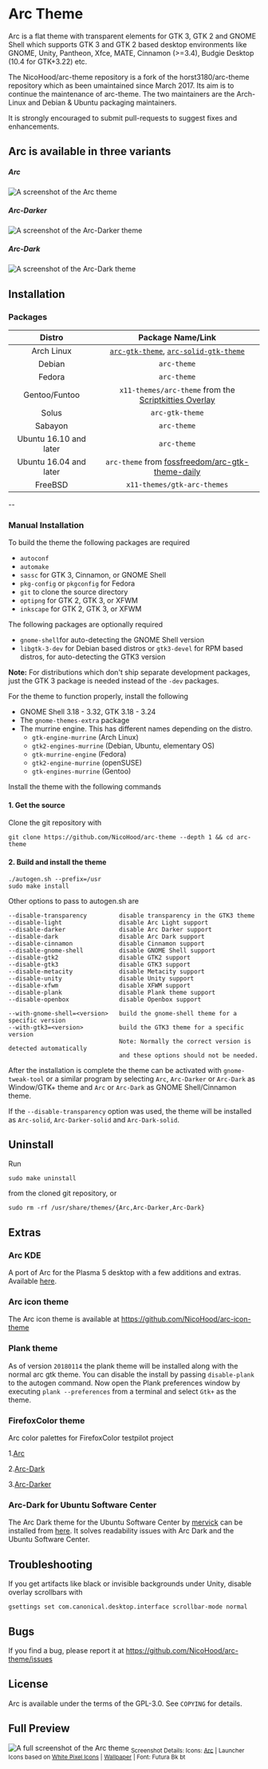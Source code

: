 # Arc Theme

Arc is a flat theme with transparent elements for GTK 3, GTK 2 and GNOME Shell which supports GTK 3 and GTK 2 based desktop environments like GNOME, Unity, Pantheon, Xfce, MATE, Cinnamon (>=3.4), Budgie Desktop (10.4 for GTK+3.22) etc.

The NicoHood/arc-theme repository is a fork of the horst3180/arc-theme repository  which as been umaintained since March 2017.
Its aim is to continue the maintenance of arc-theme. The two maintainers are the Arch-Linux and Debian & Ubuntu packaging maintainers.

It is strongly encouraged to submit pull-requests to suggest fixes and enhancements.

## Arc is available in three variants

##### Arc

![A screenshot of the Arc theme](http://i.imgur.com/Ph5ObOa.png)

##### Arc-Darker

![A screenshot of the Arc-Darker theme](http://i.imgur.com/NC6dqyl.png)

##### Arc-Dark

![A screenshot of the Arc-Dark theme](http://i.imgur.com/5AGlCnA.png)

## Installation

### Packages

|Distro|Package Name/Link|
|:----:|:----:|
| Arch Linux | [`arc-gtk-theme`](https://www.archlinux.org/packages/community/any/arc-gtk-theme/), [`arc-solid-gtk-theme`](https://www.archlinux.org/packages/community/any/arc-solid-gtk-theme/) |
| Debian | `arc-theme` |
| Fedora | `arc-theme` |
| Gentoo/Funtoo | `x11-themes/arc-theme` from the [Scriptkitties Overlay][sk-overlay] |
| Solus | `arc-gtk-theme` |
| Sabayon | `arc-theme`
| Ubuntu 16.10 and later | `arc-theme`
| Ubuntu 16.04 and later | `arc-theme` from [fossfreedom/arc-gtk-theme-daily](https://launchpad.net/~fossfreedom/+archive/ubuntu/arc-gtk-theme-daily) |
| FreeBSD | `x11-themes/gtk-arc-themes` |

--

### Manual Installation

To build the theme the following packages are required
* `autoconf`
* `automake`
* `sassc` for GTK 3, Cinnamon, or GNOME Shell
* `pkg-config` or `pkgconfig` for Fedora
* `git` to clone the source directory
* `optipng` for GTK 2, GTK 3, or XFWM
* `inkscape` for GTK 2, GTK 3, or XFWM

The following packages are optionally required
* `gnome-shell`for auto-detecting the GNOME Shell version
* `libgtk-3-dev` for Debian based distros or `gtk3-devel` for RPM based distros, for auto-detecting the GTK3 version

**Note:** For distributions which don't ship separate development packages, just the GTK 3 package is needed instead of the `-dev` packages.

For the theme to function properly, install the following
* GNOME Shell 3.18 - 3.32, GTK 3.18 - 3.24
* The `gnome-themes-extra` package
* The murrine engine. This has different names depending on the distro.
  * `gtk-engine-murrine` (Arch Linux)
  * `gtk2-engines-murrine` (Debian, Ubuntu, elementary OS)
  * `gtk-murrine-engine` (Fedora)
  * `gtk2-engine-murrine` (openSUSE)
  * `gtk-engines-murrine` (Gentoo)

Install the theme with the following commands

#### 1. Get the source

Clone the git repository with

    git clone https://github.com/NicoHood/arc-theme --depth 1 && cd arc-theme

#### 2. Build and install the theme

    ./autogen.sh --prefix=/usr
    sudo make install

Other options to pass to autogen.sh are

    --disable-transparency         disable transparency in the GTK3 theme
    --disable-light                disable Arc Light support
    --disable-darker               disable Arc Darker support
    --disable-dark                 disable Arc Dark support
    --disable-cinnamon             disable Cinnamon support
    --disable-gnome-shell          disable GNOME Shell support
    --disable-gtk2                 disable GTK2 support
    --disable-gtk3                 disable GTK3 support
    --disable-metacity             disable Metacity support
    --disable-unity                disable Unity support
    --disable-xfwm                 disable XFWM support
    --disable-plank                disable Plank theme support
    --disable-openbox              disable Openbox support

    --with-gnome-shell=<version>   build the gnome-shell theme for a specific version
    --with-gtk3=<version>          build the GTK3 theme for a specific version
                                   Note: Normally the correct version is detected automatically
                                   and these options should not be needed.
    
After the installation is complete the theme can be activated with `gnome-tweak-tool` or a similar program by selecting `Arc`, `Arc-Darker` or `Arc-Dark` as Window/GTK+ theme and `Arc` or `Arc-Dark` as GNOME Shell/Cinnamon theme.

If the `--disable-transparency` option was used, the theme will be installed as `Arc-solid`, `Arc-Darker-solid` and `Arc-Dark-solid`.

## Uninstall

Run

    sudo make uninstall

from the cloned git repository, or

    sudo rm -rf /usr/share/themes/{Arc,Arc-Darker,Arc-Dark}

## Extras

### Arc KDE
A port of Arc for the Plasma 5 desktop with a few additions and extras. Available [here](https://github.com/PapirusDevelopmentTeam/arc-kde).

### Arc icon theme
The Arc icon theme is available at https://github.com/NicoHood/arc-icon-theme

### Plank theme
As of version `20180114` the plank theme will be installed along with the normal arc gtk theme. You can disable the install by passing `disable-plank` to the autogen command.
Now open the Plank preferences window by executing `plank --preferences` from a terminal and select `Gtk+` as the theme.

### FirefoxColor theme
Arc color palettes for FirefoxColor testpilot project

1.[Arc](https://color.firefox.com/?theme=XQAAAALsAAAAAAAAAABBqYhm849SCiazH1KEGccwS-xNVAWBveAusLC2VAlvlSjJ6UJSeqAgCYbdusEoPO6gs3O7v6uHbeft01vfMj--IcmWccV5ZVhbS5pAY21H4rQoo83UfS5UcAgLsFRnmMUloj0SFmW1HehCUMDfDxPPF1kUuA9qWMRgNi28lIsiXLMPZZcTMJdrmyjo335zNimxUcokvCK-KCKaas3H1WasbB4OVMJidW2cC2pVrAp_-pQmAA)

2.[Arc-Dark](https://color.firefox.com/?theme=XQAAAALsAAAAAAAAAABBqYhm849SCiazH1KEGccwS-xNVAVYwOBtiY0uPWyYE7WQD-5SgdZ71r2F-lXEQxrGAEzv_buK8bCyok70SsUy0GeciWa6veHgAFpeOvR5esr0TgHrmzAVtbaluSV2pYGKFkF03u_F69WpX-5y0OWddI2Y12nn6XZrfhTCe6wjAGRgrpfgKzbG8oTgp9v362NBpHcLnPzzzzC_3PGq4PfhQJimy-2PSgzHFoG6322X_-hAUAA)

3.[Arc-Darker](https://color.firefox.com/?theme=XQAAAALsAAAAAAAAAABBqYhm849SCiazH1KEGccwS-xNVAWBveAusLC2VAlvlSjJ6UJSeqAgCYbdusEoPO6gs3O7v6uHbeft01vfMkT1y4Tf1nzX1xYaRp0u6XBPage606lAwQt0F0O7Q6pf8R-lAjw8ljDMgG2fgvNk2K-ZUhapxWWNnKLb0LTrm1yLUWJYMgTx2cr9o4MWazvWLg9DPQcdumiH0qiUFROpAtIMassKweMS9iAEenpp0qT_Et_AAA)

### Arc-Dark for Ubuntu Software Center
The Arc Dark theme for the Ubuntu Software Center by [mervick](https://github.com/mervick) can be installed from [here](https://github.com/mervick/arc-dark-software-center). It solves readability issues with Arc Dark and the Ubuntu Software Center.

## Troubleshooting

If you get artifacts like black or invisible backgrounds under Unity, disable overlay scrollbars with

    gsettings set com.canonical.desktop.interface scrollbar-mode normal


## Bugs
If you find a bug, please report it at https://github.com/NicoHood/arc-theme/issues

## License
Arc is available under the terms of the GPL-3.0. See `COPYING` for details.

## Full Preview
![A full screenshot of the Arc theme](http://i.imgur.com/tD1OBQ3.png)
<sub>Screenshot Details: Icons: [Arc](https://github.com/NicoHood/arc-icon-theme) | Launcher Icons based on [White Pixel Icons](http://darkdawg.deviantart.com/art/White-Pixel-Icons-252310560) | [Wallpaper](https://pixabay.com/photo-869593/) | Font: Futura Bk bt</sub>

[sk-overlay]: https://github.com/fkmclane/overlay/tree/master/x11-themes/arc-theme
[NicoHood-fossfreedom]: https://launchpad.net/~fossfreedom/+archive/ubuntu/arc-gtk-theme-daily
